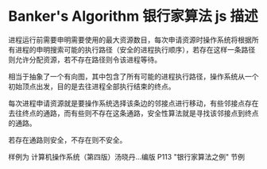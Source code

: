 # Banker's Algorithm 银行家算法 js 描述

进程运行前需要申明需要使用的最大资源数目，每次申请资源时操作系统将根据所有进程的申明搜索可能的执行路径（安全的进程执行顺序），若存在这样一条路径则允许分配资源，若不存在路径则令该进程等待。

相当于抽象了一个有向图，其中包含了所有可能的进程执行路径，操作系统从一个初始顶点出发，目的是去往进程全部执行结束的终点。

每次进程申请资源就是要操作系统选择该条边的邻接点进行移动，有些邻接点存在去往终点的通路，而有些则不存在这条通路，安全性算法就是寻找该邻接点到终点的通路。

若存在通路则安全，不存在则不安全。

样例为 计算机操作系统（第四版）汤晓丹...编版 P113 "银行家算法之例" 节例

